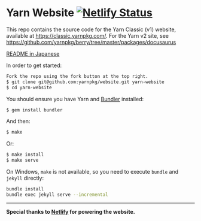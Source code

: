 Yarn Website
[![Netlify Status](https://api.netlify.com/api/v1/badges/85057564-01fa-49d4-b898-30acb74ae19e/deploy-status)](https://app.netlify.com/sites/yarnpkg/deploys)
============

This repo contains the source code for the Yarn Classic (v1) website, available at https://classic.yarnpkg.com/. For the Yarn v2 site, see https://github.com/yarnpkg/berry/tree/master/packages/docusaurus

[README in Japanese](README.ja.md)

In order to get started:

```sh
Fork the repo using the fork button at the top right.
$ git clone git@github.com:yarnpkg/website.git yarn-website
$ cd yarn-website
```

You should ensure you have Yarn and [Bundler](http://bundler.io/) installed:

```sh
$ gem install bundler
```

And then:

```sh
$ make
```

Or:

```sh
$ make install
$ make serve
```

On Windows, `make` is not available, so you need to execute `bundle` and `jekyll` directly:

```sh
bundle install
bundle exec jekyll serve --incremental
```

---

**Special thanks to [Netlify](https://www.netlify.com/) for powering the website.**
